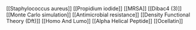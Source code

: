 [[Staphylococcus aureus]]
[[Propidium iodide]]
[[MRSA]]
[[Dibac4 (3)]]
[[Monte Carlo simulation]]
[[Antimicrobial resistance]]
[[Density Functional Theory (Dft)]]
[[Homo And Lumo]]
[[Alpha Helical Peptide]]
[[Ocellatin]]
